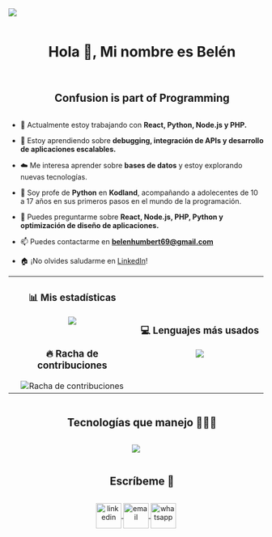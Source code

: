 
<!--horizontal divider(gradiant)-->
<img src="https://user-images.githubusercontent.com/73097560/115834477-dbab4500-a447-11eb-908a-139a6edaec5c.gif">

<!--h1 without bottom border-->
<div id="user-content-toc">
  <ul align="center">
    <summary><h1 style="display: inline-block">Hola 👋, Mi nombre es Belén</h1></summary>
  </ul>
</div>


<!--h2 without bottom border-->
<div id="user-content-toc">
  <ul align="center">
    <summary><h2 style="display: inline-block">Confusion is part of Programming</h2></summary>
  </ul>
</div>


<!--Intro start-->
- 🔭 Actualmente estoy trabajando con **React, Python, Node.js y PHP.**

- 🌱 Estoy aprendiendo sobre **debugging, integración de APIs y desarrollo de aplicaciones escalables.**

- ☁️ Me interesa aprender sobre **bases de datos** y estoy explorando nuevas tecnologías.

- 📝 Soy profe de **Python** en **Kodland**, acompañando a adolecentes de 10 a 17 años en sus primeros pasos en el mundo de la programación.

- 💬 Puedes preguntarme sobre **React, Node.js, PHP, Python y optimización de diseño de aplicaciones.**

- 📫 Puedes contactarme en **belenhumbert69@gmail.com**

- 🏠 ¡No olvides saludarme en [LinkedIn](https://www.linkedin.com/in/bel%C3%A9n-humbert/)!  
<!--Intro end-->



<!--- Estadísticas y Streak (Inicio) -->
<p align="center">
  <!--- Estadísticas (Inicio) -->
  <table align="center">
    <tr border="none">
      <td width="50%" align="center">
        <h3>📊 Mis estadísticas</h3>
        <img align="center" src="https://github-readme-stats.vercel.app/api?username=Belen-Humbert&theme=dark&show_icons=true&count_private=true" />
        <br></br>
        <h3>🔥 Racha de contribuciones</h3>
        <img title="🔥 Estadísticas de racha" alt="Racha de contribuciones" src="https://github-readme-streak-stats.herokuapp.com/?user=Belen-Humbert&theme=dark&hide_border=false" />
      </td>
      <td width="50%" align="center">
        <h3>💻 Lenguajes más usados</h3>
        <img align="center" src="https://github-readme-stats.anuraghazra1.vercel.app/api/top-langs/?username=Belen-Humbert&theme=dark&hide_border=false&no-bg=true&no-frame=true&langs_count=10" />
      </td>
    </tr>
  </table>
  <!--- Estadísticas (Fin) -->
</p>
<!--- Estadísticas y Streak (Fin) -->

<!--h1 without bottom border-->
<div id="user-content-toc">
  <ul align="center">
    <summary><h2 style="display: inline-block">Tecnologías que manejo 👨🏻‍💻</h2></summary>
  </ul>
</div>
<!--tech stack icons-->
<p align="center">
  <a href="https://skillicons.dev">
    <img src="https://skillicons.dev/icons?i=html,css,js,nodejs,java,php,py,django,mysql,git,github,express,bootstrap,tailwind&perline=7" />
  </a>
</p>


<!-- Connect with me -->
<!--h2 without bottom border-->
<div id="user-content-toc">
  <ul align="center">
    <summary><h2 style="display: inline-block">Escríbeme 🤝</h2></summary>
  </ul>
</div>

<!--Íconos y enlaces-->
<p align="center">
  <a href="https://www.linkedin.com/in/bel%C3%A9n-humbert/" target="blank">
    <img align="center" src="https://user-images.githubusercontent.com/88904952/234979284-68c11d7f-1acc-4f0c-ac78-044e1037d7b0.png" alt="linkedin" height="50" width="50" />
  </a>
  <a href="mailto:belenhumbert69@gmail.com" target="blank">
    <img align="center" src="https://user-images.githubusercontent.com/88904952/234982196-562aea17-5532-4550-8c08-1c7cb994a541.png" alt="email" height="50" width="50" />
  </a>
  <a href="https://wa.me/542617038693" target="blank">
    <img align="center" src="https://user-images.githubusercontent.com/88904952/234982627-019fd336-6248-453c-9b05-97c13fd1d207.png" alt="whatsapp" height="50" width="50" />
  </a>
</p>

